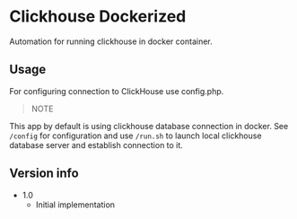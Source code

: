 # Clickhouse Dockerized

Automation for running clickhouse in docker container.

## Usage

For configuring connection to ClickHouse use config.php.

> NOTE

This app by default is using clickhouse database connection in docker. See `/config` for configuration and use
`/run.sh` to launch local clickhouse database server and establish connection to it.

## Version info
- 1.0
    - Initial implementation